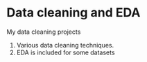 # Data cleaning and EDA
 My data cleaning projects

1. Various data cleaning techniques.
2. EDA is included for some datasets